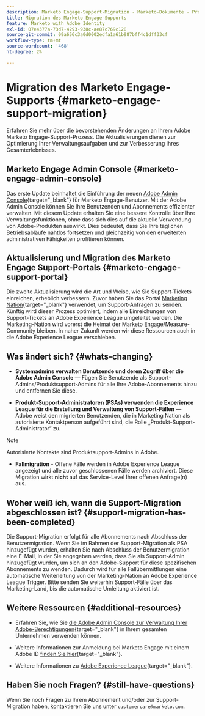 ```yaml
---
description: Marketo Engage-Support-Migration - Marketo-Dokumente - Produktdokumentation
title: Migration des Marketo Engage-Supports
feature: Marketo with Adobe Identity
exl-id: 07e4377a-73d7-4293-938c-ae87c769c128
source-git-commit: 09a656c3a0d0002edfa1a61b987bff4c1dff33cf
workflow-type: tm+mt
source-wordcount: '468'
ht-degree: 2%

---
```


# Migration des Marketo Engage-Supports {#marketo-engage-support-migration}

Erfahren Sie mehr über die bevorstehenden Änderungen an Ihrem Adobe Marketo Engage-Support-Prozess. Die Aktualisierungen dienen zur Optimierung Ihrer Verwaltungsaufgaben und zur Verbesserung Ihres Gesamterlebnisses.

## Marketo Engage Admin Console {#marketo-engage-admin-console}

Das erste Update beinhaltet die Einführung der neuen [Adobe Admin Console](https://helpx.adobe.com/de/enterprise/admin-guide.html){target="_blank"} für Marketo Engage-Benutzer. Mit der Adobe Admin Console können Sie Ihre Benutzenden und Abonnements effizienter verwalten. Mit diesem Update erhalten Sie eine bessere Kontrolle über Ihre Verwaltungsfunktionen, ohne dass sich dies auf die aktuelle Verwendung von Adobe-Produkten auswirkt. Dies bedeutet, dass Sie Ihre täglichen Betriebsabläufe nahtlos fortsetzen und gleichzeitig von den erweiterten administrativen Fähigkeiten profitieren können.

## Aktualisierung und Migration des Marketo Engage Support-Portals {#marketo-engage-support-portal}

Die zweite Aktualisierung wird die Art und Weise, wie Sie Support-Tickets einreichen, erheblich verbessern. Zuvor haben Sie das Portal [Marketing Nation](https://nation.marketo.com/){target="_blank"} verwendet, um Support-Anfragen zu senden. Künftig wird dieser Prozess optimiert, indem alle Einreichungen von Support-Tickets an Adobe Experience League umgeleitet werden. Die Marketing-Nation wird vorerst die Heimat der Marketo Engage/Measure-Community bleiben. In naher Zukunft werden wir diese Ressourcen auch in die Adobe Experience League verschieben.

## Was ändert sich? {#whats-changing}

* **Systemadmins verwalten Benutzende und deren Zugriff über die Adobe Admin Console** — Fügen Sie Benutzende als Support-Admins/Produktsupport-Admins für alle Ihre Adobe-Abonnements hinzu und entfernen Sie diese.

* **Produkt-Support-Administratoren (PSAs) verwenden die Experience League für die Erstellung und Verwaltung von Support-Fällen** — Adobe weist den migrierten Benutzenden, die in Marketing Nation als autorisierte Kontaktperson aufgeführt sind, die Rolle „Produkt-Support-Administrator“ zu.

>[!NOTE]
>
>Autorisierte Kontakte sind Produktsupport-Admins in Adobe.

* **Fallmigration** - Offene Fälle werden in Adobe Experience League angezeigt und alle zuvor geschlossenen Fälle werden archiviert. Diese Migration wirkt **nicht** auf das Service-Level Ihrer offenen Anfrage(n) aus.

## Woher weiß ich, wann die Support-Migration abgeschlossen ist? {#support-migration-has-been-completed}

Die Support-Migration erfolgt für alle Abonnements nach Abschluss der Benutzermigration. Wenn Sie im Rahmen der Support-Migration als PSA hinzugefügt wurden, erhalten Sie nach Abschluss der Benutzermigration eine E-Mail, in der Sie angegeben werden, dass Sie als Support-Admin hinzugefügt wurden, um sich an den Adobe-Support für diese spezifischen Abonnements zu wenden. Dadurch wird für alle Fallübermittlungen eine automatische Weiterleitung von der Marketing-Nation an Adobe Experience League Trigger. Bitte senden Sie weiterhin Support-Fälle über das Marketing-Land, bis die automatische Umleitung aktiviert ist.

## Weitere Ressourcen {#additional-resources}

* Erfahren Sie, wie Sie [die Adobe Admin Console zur Verwaltung Ihrer Adobe-Berechtigungen](https://helpx.adobe.com/de/enterprise/using/admin-roles.html){target="_blank"} in Ihrem gesamten Unternehmen verwenden können.

* Weitere Informationen zur Anmeldung bei Marketo Engage mit einem Adobe ID [finden Sie hier](/help/marketo/product-docs/administration/marketo-with-adobe-identity/user-sign-in-with-adobe-id.md){target="_blank"}.

* Weitere Informationen zu [Adobe Experience League](https://experienceleague.adobe.com/?lang=de){target="_blank"}.

## Haben Sie noch Fragen? {#still-have-questions}

Wenn Sie noch Fragen zu Ihrem Abonnement und/oder zur Support-Migration haben, kontaktieren Sie uns unter `customercare@marketo.com`.
